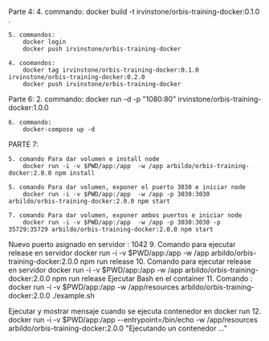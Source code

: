  Parte 4:
 	4. commando:
 		docker build -t irvinstone/orbis-training-docker:0.1.0 .

	5. commandos:
		docker login
		docker push irvinstone/orbis-training-docker

	4. coomandos:
		docker tag irvinstone/orbis-training-docker:0.1.0 irvinstone/orbis-training-docker:0.2.0
		docker push irvinstone/orbis-training-docker

Parte 6:
	2. commando:
		docker run -d -p "1080:80" irvinstone/orbis-training-docker:1.0.0

	6. commando:
		docker-compose up -d

PARTE 7:

	5. comando Para dar volumen e install node
		docker run -i -v $PWD/app:/app  -w /app arbildo/orbis-training-docker:2.0.0 npm install

	5. comando Para dar volumen, exponer el puerto 3030 e iniciar node
		docker run -i -v $PWD/app:/app  -w /app -p 3030:3030 arbildo/orbis-training-docker:2.0.0 npm start
	
	7. comando Para dar volumen, exponer ambos puertos e iniciar node
		docker run -i -v $PWD/app:/app  -w /app -p 3030:3030 -p 35729:35729 arbildo/orbis-training-docker:2.0.0 npm start

Nuevo puerto asignado en servidor : 1042
	9. Comando para ejecutar release en servidor
		docker run -i -v $PWD/app:/app  -w /app  arbildo/orbis-training-docker:2.0.0 npm run release
	10. Comando para ejecutar release en servidor
		docker run -i -v $PWD/app:/app  -w /app  arbildo/orbis-training-docker:2.0.0 npm run release
Ejecutar Bash en el container
	11. Comando : docker run -i -v $PWD/app:/app  -w /app/resources  arbildo/orbis-training-docker:2.0.0 ./example.sh

Ejecutar y mostrar mensaje cuando se ejecuta contenedor en docker run
	12. docker run -i -v $PWD/app:/app --entrypoint=/bin/echo  -w /app/resources  arbildo/orbis-training-docker:2.0.0 "Ejecutando un contenedor ..."

